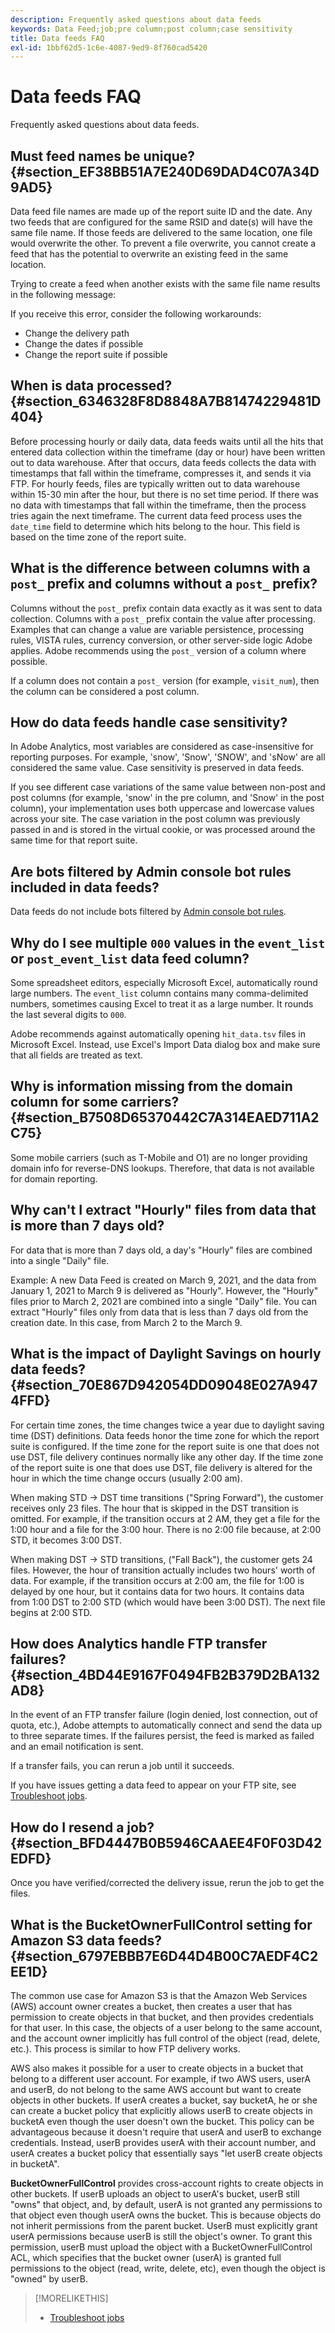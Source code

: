 ```yaml
---
description: Frequently asked questions about data feeds
keywords: Data Feed;job;pre column;post column;case sensitivity
title: Data feeds FAQ
exl-id: 1bbf62d5-1c6e-4087-9ed9-8f760cad5420
---
```

# Data feeds FAQ

Frequently asked questions about data feeds.

## Must feed names be unique?{#section_EF38BB51A7E240D69DAD4C07A34D9AD5}

Data feed file names are made up of the report suite ID and the date. Any two feeds that are configured for the same RSID and date(s) will have the same file name. If those feeds are delivered to the same location, one file would overwrite the other. To prevent a file overwrite, you cannot create a feed that has the potential to overwrite an existing feed in the same location.

Trying to create a feed when another exists with the same file name results in the following message:

If you receive this error, consider the following workarounds:

* Change the delivery path
* Change the dates if possible
* Change the report suite if possible

## When is data processed? {#section_6346328F8D8848A7B81474229481D404}

Before processing hourly or daily data, data feeds waits until all the hits that entered data collection within the timeframe (day or hour) have been written out to data warehouse. After that occurs, data feeds collects the data with timestamps that fall within the timeframe, compresses it, and sends it via FTP. For hourly feeds, files are typically written out to data warehouse within 15-30 min after the hour, but there is no set time period. If there was no data with timestamps that fall within the timeframe, then the process tries again the next timeframe. The current data feed process uses the `date_time` field to determine which hits belong to the hour. This field is based on the time zone of the report suite.

## What is the difference between columns with a `post_` prefix and columns without a `post_` prefix?

Columns without the `post_` prefix contain data exactly as it was sent to data collection. Columns with a `post_` prefix contain the value after processing. Examples that can change a value are variable persistence, processing rules, VISTA rules, currency conversion, or other server-side logic Adobe applies. Adobe recommends using the `post_` version of a column where possible.

If a column does not contain a `post_` version (for example, `visit_num`), then the column can be considered a post column.

## How do data feeds handle case sensitivity?

In Adobe Analytics, most variables are considered as case-insensitive for reporting purposes. For example, 'snow', 'Snow', 'SNOW', and 'sNow' are all considered the same value. Case sensitivity is preserved in data feeds.

If you see different case variations of the same value between non-post and post columns (for example, 'snow' in the pre column, and 'Snow' in the post column), your implementation uses both uppercase and lowercase values across your site. The case variation in the post column was previously passed in and is stored in the virtual cookie, or was processed around the same time for that report suite.

## Are bots filtered by Admin console bot rules included in data feeds?

Data feeds do not include bots filtered by [Admin console bot rules](https://experienceleague.adobe.com/docs/analytics/admin/admin-tools/bot-removal/bot-removal.html).

## Why do I see multiple `000` values in the `event_list` or `post_event_list` data feed column?

Some spreadsheet editors, especially Microsoft Excel, automatically round large numbers. The `event_list` column contains many comma-delimited numbers, sometimes causing Excel to treat it as a large number. It rounds the last several digits to `000`.

Adobe recommends against automatically opening `hit_data.tsv` files in Microsoft Excel. Instead, use Excel's Import Data dialog box and make sure that all fields are treated as text.

## Why is information missing from the domain column for some carriers? {#section_B7508D65370442C7A314EAED711A2C75}

Some mobile carriers (such as T-Mobile and O1) are no longer providing domain info for reverse-DNS lookups. Therefore, that data is not available for domain reporting.

## Why can't I extract "Hourly" files from data that is more than 7 days old?

For data that is more than 7 days old, a day's "Hourly" files are combined into a single "Daily" file. 

Example: A new Data Feed is created on March 9, 2021, and the data from January 1, 2021 to March 9 is delivered as "Hourly". However, the "Hourly" files prior to March 2, 2021 are combined into a single "Daily" file. You can extract "Hourly" files only from data that is less than 7 days old from the creation date. In this case, from March 2 to the March 9.

## What is the impact of Daylight Savings on hourly data feeds? {#section_70E867D942054DD09048E027A9474FFD}

For certain time zones, the time changes twice a year due to daylight saving time (DST) definitions. Data feeds honor the time zone for which the report suite is configured. If the time zone for the report suite is one that does not use DST, file delivery continues normally like any other day. If the time zone of the report suite is one that does use DST, file delivery is altered for the hour in which the time change occurs (usually 2:00 am).

When making STD -> DST time transitions ("Spring Forward"), the customer receives only 23 files. The hour that is skipped in the DST transition is omitted. For example, if the transition occurs at 2 AM, they get a file for the 1:00 hour and a file for the 3:00 hour. There is no 2:00 file because, at 2:00 STD, it becomes 3:00 DST.

When making DST -> STD transitions, ("Fall Back"), the customer gets 24 files. However, the hour of transition actually includes two hours' worth of data. For example, if the transition occurs at 2:00 am, the file for 1:00 is delayed by one hour, but it contains data for two hours. It contains data from 1:00 DST to 2:00 STD (which would have been 3:00 DST). The next file begins at 2:00 STD.

## How does Analytics handle FTP transfer failures? {#section_4BD44E9167F0494FB2B379D2BA132AD8}

In the event of an FTP transfer failure (login denied, lost connection, out of quota, etc.), Adobe attempts to automatically connect and send the data up to three separate times. If the failures persist, the feed is marked as failed and an email notification is sent.

If a transfer fails, you can rerun a job until it succeeds.

If you have issues getting a data feed to appear on your FTP site, see [Troubleshoot jobs](jobs-troubleshooting.md).

## How do I resend a job? {#section_BFD4447B0B5946CAAEE4F0F03D42EDFD}

Once you have verified/corrected the delivery issue, rerun the job to get the files.

## What is the BucketOwnerFullControl setting for Amazon S3 data feeds? {#section_6797EBBB7E6D44D4B00C7AEDF4C2EE1D}

The common use case for Amazon S3 is that the Amazon Web Services (AWS) account owner creates a bucket, then creates a user that has permission to create objects in that bucket, and then provides credentials for that user. In this case, the objects of a user belong to the same account, and the account owner implicitly has full control of the object (read, delete, etc.). This process is similar to how FTP delivery works.

AWS also makes it possible for a user to create objects in a bucket that belong to a different user account. For example, if two AWS users, userA and userB, do not belong to the same AWS account but want to create objects in other buckets. If userA creates a bucket, say bucketA, he or she can create a bucket policy that explicitly allows userB to create objects in bucketA even though the user doesn't own the bucket. This policy can be advantageous because it doesn't require that userA and userB to exchange credentials. Instead, userB provides userA with their account number, and userA creates a bucket policy that essentially says "let userB create objects in bucketA".

**BucketOwnerFullControl** provides cross-account rights to create objects in other buckets. If userB uploads an object to userA's bucket, userB still "owns" that object, and, by default, userA is not granted any permissions to that object even though userA owns the bucket. This is because objects do not inherit permissions from the parent bucket. UserB must explicitly grant userA permissions because userB is still the object's owner. To grant this permission, userB must upload the object with a BucketOwnerFullControl ACL, which specifies that the bucket owner (userA) is granted full permissions to the object (read, write, delete, etc), even though the object is "owned" by userB.

>[!MORELIKETHIS]
>
>* [Troubleshoot jobs](jobs-troubleshooting.md)

